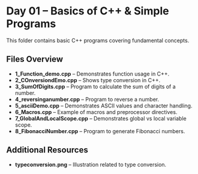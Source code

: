 # Day 01 – Basics of C++ & Simple Programs

This folder contains basic C++ programs covering fundamental concepts.

## Files Overview

- **1_Function_demo.cpp** – Demonstrates function usage in C++.
- **2_COnversiondEmo.cpp** – Shows type conversion in C++.
- **3_SumOfDigits.cpp** – Program to calculate the sum of digits of a number.
- **4_reversinganumber.cpp** – Program to reverse a number.
- **5_asciiDemo.cpp** – Demonstrates ASCII values and character handling.
- **6_Macros.cpp** – Example of macros and preprocessor directives.
- **7_GlobalAndLocalScope.cpp** – Demonstrates global vs local variable scope.
- **8_FibonacciNumber.cpp** – Program to generate Fibonacci numbers.

## Additional Resources
- **typeconversion.png** – Illustration related to type conversion.
